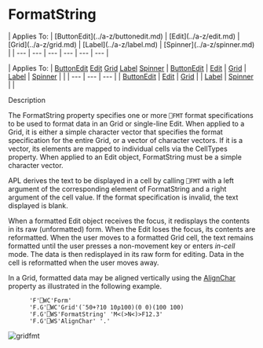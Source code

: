 




<h1 class="heading"><span class="name">FormatString</span></h1>
| Applies To: | [ButtonEdit](../a-z/buttonedit.md) | [Edit](../a-z/edit.md) | [Grid](../a-z/grid.md) | [Label](../a-z/label.md) | [Spinner](../a-z/spinner.md) |
| --- | --- | --- | --- | --- | ---  |

| Applies To: | [ButtonEdit](../a-z/buttonedit.md) [Edit](../a-z/edit.md) [Grid](../a-z/grid.md) [Label](../a-z/label.md) [Spinner](../a-z/spinner.md) | [ButtonEdit](../a-z/buttonedit.md) | [Edit](../a-z/edit.md) | [Grid](../a-z/grid.md) | [Label](../a-z/label.md) | [Spinner](../a-z/spinner.md) |  |
| --- | --- | ---  |
| [ButtonEdit](../a-z/buttonedit.md) | [Edit](../a-z/edit.md) | [Grid](../a-z/grid.md) |
| [Label](../a-z/label.md) | [Spinner](../a-z/spinner.md) |  |


Description


The FormatString property specifies one or more `⎕FMT` format specifications to be used to format data in an Grid or single-line Edit. When applied to a Grid, it is either a simple character vector that specifies the format specification for the entire Grid, or a vector of character vectors. If it is a vector, its elements are mapped to individual cells via the CellTypes property. When applied to an Edit object, FormatString must be a simple character vector.



APL derives the text to be displayed in a cell by calling `⎕FMT` with a left argument of the corresponding element of FormatString and a right argument of the cell value. If the format specification is invalid, the text displayed is blank.


When a formatted Edit object receives the focus, it redisplays the contents in its raw (unformatted) form. When the Edit loses the focus, its contents are reformatted. When the user moves to a formatted Grid cell, the text remains formatted until the user presses a non-movement key or enters *in-cell* mode. The data is then redisplayed in its raw form for editing. Data in the cell is reformatted when the user moves away.



In a Grid, formatted data may be aligned vertically using the [AlignChar](../a-z/alignchar.md) property as illustrated in the following example.
```apl
      'F'⎕WC'Form'
      'F.G'⎕WC'Grid'(¯50+?10 10⍴100)(0 0)(100 100)
      'F.G'⎕WS'FormatString' 'M<(>N<)>F12.3'
      'F.G'⎕WS'AlignChar' '.'
```



![gridfmt](../img/gridfmt.gif)


